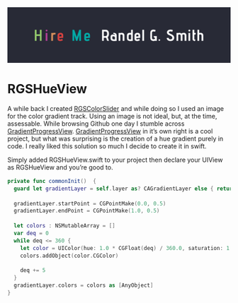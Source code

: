<a href="https://github.com/RGSSoftware/HireMe">
  <img src="https://github.com/RGSSoftware/HireMe/blob/master/HireMeBanner.png" >
</a>

# RGSHueView

A while back I created [RGSColorSlider](https://github.com/RGSSoftware/RGSColorSlider) and while doing so I used an image for the color gradient track. Using an image is not ideal, but, at the time, assessable. While browsing Github one day I stumble across [GradientProgressView]. [GradientProgressView] in it’s own right is a cool project, but what was surprising is the creation of a hue gradient purely in code. I really liked this solution so much I decide to create it in swift.

Simply added RGSHueView.swift to your project then declare your UIView as RGSHueView and you’re good to.

[GradientProgressView]: <https://github.com/nrj/GradientProgressView>

```swift		
private func commonInit()  {		
  guard let gradientLayer = self.layer as? CAGradientLayer else { return }		
         		
  gradientLayer.startPoint = CGPointMake(0.0, 0.5)		
  gradientLayer.endPoint = CGPointMake(1.0, 0.5)		
         		
  let colors : NSMutableArray = []		
  var deq = 0		
  while deq <= 360 {		
    let color = UIColor(hue: 1.0 * CGFloat(deq) / 360.0, saturation: 1.0, brightness: 1.0, alpha: 1.0)		
    colors.addObject(color.CGColor)		
              		
    deq += 5		
  }		
  gradientLayer.colors = colors as [AnyObject]		
}
 
 ```
